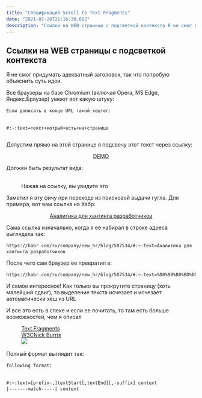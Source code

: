 ```yaml
---
title: "Спецификация Scroll to Text Fragments"
date: "2021-07-28T21:16:30.00Z"
description: "Ссылки на WEB страницы с подсветкой контекста Я не смог придумать адекватный заголовок, так что попробую объяснить суть идеи.  В"
---
```


<h2 id="-web-">Ссылки на WEB страницы с подсветкой контекста</h2><p>Я не смог придумать адекватный заголовок, так что попробую объяснить суть идеи.</p><p>Все браузеры на базе Chromium (включая Opera, MS Edge, Яндекс.Браузер) умеют вот какую штуку:</p><pre><code>Если дописать в конце URL такой хештег:

#:~:text=текст+котрый+есть+на+странице</code></pre><p>Допустим прямо на этой странице я подсвечу этот текст через ссылку:</p><!--kg-card-begin: html--><div style="text-align:center">
    <a href="/highlight-text-chrome-web-pages/#:~:text=%D0%94%D0%BE%D0%BF%D1%83%D1%81%D1%82%D0%B8%D0%BC%20%D0%BF%D1%80%D1%8F%D0%BC%D0%BE%20%D0%BD%D0%B0%20%D1%8D%D1%82%D0%BE%D0%B9%20%D1%81%D1%82%D1%80%D0%B0%D0%BD%D0%B8%D1%86%D0%B5%20%D1%8F%20%D0%BF%D0%BE%D0%B4%D1%81%D0%B2%D0%B5%D1%87%D1%83%20%D1%8D%D1%82%D0%BE%D1%82%20%D1%82%D0%B5%D0%BA%D1%81%D1%82%20%D1%87%D0%B5%D1%80%D0%B5%D0%B7%20%D1%81%D1%81%D1%8B%D0%BB%D0%BA%D1%83">DEMO</a>
</div><!--kg-card-end: html--><p>Должен быть результат вида:</p><figure class="kg-card kg-image-card kg-card-hascaption"><img src="/content/images/2021/07/--------------2021-07-29---00.23.44.png" class="kg-image" alt srcset="/content/images/size/w600/2021/07/--------------2021-07-29---00.23.44.png 600w, /content/images/size/w1000/2021/07/--------------2021-07-29---00.23.44.png 1000w, /content/images/2021/07/--------------2021-07-29---00.23.44.png 1382w" sizes="(min-width: 720px) 720px"><figcaption>Нажав на ссылку, вы увидите это</figcaption></figure><p>Заметил я эту фичу при переходе из поисковой выдачи гугла. Для примера, вот вам ссылка на Хабр:</p><!--kg-card-begin: html--><p style="text-align:center"><a href="https://habr.com/ru/company/new_hr/blog/507534/#:~:text=%D0%90%D0%BD%D0%B0%D0%BB%D0%B8%D1%82%D0%B8%D0%BA%D0%B0%20%D0%B4%D0%BB%D1%8F%20%D1%85%D0%B0%D0%BD%D1%82%D0%B8%D0%BD%D0%B3%D0%B0%20%D1%80%D0%B0%D0%B7%D1%80%D0%B0%D0%B1%D0%BE%D1%82%D1%87%D0%B8%D0%BA%D0%BE%D0%B2" target="_blank">Аналитика для хантинга разработчиков </a>
</p><!--kg-card-end: html--><p>Сама ссылка изначально, когда я ее набирал в строке адреса выглядела так:</p><pre><code>https://habr.com/ru/company/new_hr/blog/507534/#:~:text=Аналитика для хантинга разработчиков</code></pre><p>После чего сам браузер ее превратил в:</p><pre><code>https://habr.com/ru/company/new_hr/blog/507534/#:~:text=%D0%90%D0%BD%D0%B0%D0%BB%D0%B8%D1%82%D0%B8%D0%BA%D0%B0%20%D0%B4%D0%BB%D1%8F%20%D1%85%D0%B0%D0%BD%D1%82%D0%B8%D0%BD%D0%B3%D0%B0%20%D1%80%D0%B0%D0%B7%D1%80%D0%B0%D0%B1%D0%BE%D1%82%D1%87%D0%B8%D0%BA%D0%BE%D0%B2</code></pre><p>И самое интересное! Как только вы прокрутите страницу (хоть малейший сдвиг), то выделение текста исчезает и исчезает автоматически хеш из URL</p><p>И все это есть в спеке и если ее почитать, то там есть больше возможностей, чем я описал</p><figure class="kg-card kg-bookmark-card"><a class="kg-bookmark-container" href="https://wicg.github.io/scroll-to-text-fragment/"><div class="kg-bookmark-content"><div class="kg-bookmark-title">Text Fragments</div><div class="kg-bookmark-description"></div><div class="kg-bookmark-metadata"><span class="kg-bookmark-author">W3C</span><span class="kg-bookmark-publisher">Nick Burris</span></div></div><div class="kg-bookmark-thumbnail"><img src="https://www.w3.org/StyleSheets/TR/2016/logos/W3C"></div></a></figure><p>Полный формат выглядит так:</p><pre><code>following format:

#:~:text=[prefix-,]textStart[,textEnd][,-suffix]
          context  |-------match-----|  context
          </code></pre>

